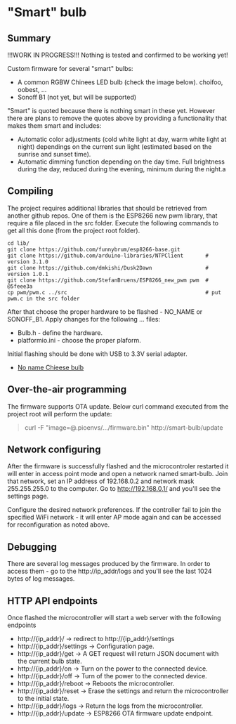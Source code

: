 # "Smart" bulb
## Summary

!!!WORK IN PROGRESS!!! Nothing is tested and confirmed to be working yet!

Custom firmware for several "smart" bulbs:
 * A common RGBW Chinees LED bulb (check the image below). choifoo, oobest, ...
 * Sonoff B1 (not yet, but will be supported)

 "Smart" is quoted because there is nothing smart in these yet. However there are plans to remove the quotes above by providing a functionality that makes them smart and includes:
  * Automatic color adjustments (cold white light at day, warm white light at night) dependings on the current sun light (estimated based on the sunrise and sunset time).
  * Automatic dimming function depending on the day time. Full brightness during the day, reduced during the evening, minimum during the night.a

## Compiling

The project requires additional libraries that should be retrieved from another github repos. One of them is the ESP8266 new pwm library, that require a file placed in the src folder. Execute the following commands to get all this done (from the project root folder).

```
cd lib/
git clone https://github.com/funnybrum/esp8266-base.git
git clone https://github.com/arduino-libraries/NTPClient       # version 3.1.0
git clone https://github.com/dmkishi/Dusk2Dawn                 # version 1.0.1
git clone https://github.com/StefanBruens/ESP8266_new_pwm pwm  # @5feee3a
cp pwm/pwm.c ../src                                            # put pwm.c in the src folder
```

After that choose the proper hardware to be flashed - NO_NAME or SONOFF_B1. Apply changes for the following ... files:
 * Bulb.h - define the hardware.
 * platformio.ini - choose the proper plaform.

Initial flashing should be done with USB to 3.3V serial adapter.
 * [No name Chieese bulb](https://github.com/funnybrum/SmartBulb/docs/)

## Over-the-air programming

The firmware supports OTA update. Below curl command executed from the project root will perform the update:
> curl -F "image=@.pioenvs/.../firmware.bin" http://smart-bulb/update

## Network configuring

After the firmware is successfully flashed and the microcontroler restarted it will enter in access point mode and open a network named smart-bulb. Join that network, set an IP address of 192.168.0.2 and network mask 255.255.255.0 to the computer. Go to http://192.168.0.1/ and you'll see the settings page.

Configure the desired network preferences. If the controller fail to join the specified WiFi network - it will enter AP mode again and can be accessed for reconfiguration as noted above.

## Debugging

There are several log messages produced by the firmware. In order to access them - go to the http://ip_addr/logs and you'll see the last 1024 bytes of log messages.

## HTTP API endpoints
Once flashed the microcontroller will start a web server with the following endpoints 
 * http://{ip_addr}/ -> redirect to http://{ip_addr}/settings
 * http://{ip_addr}/settings -> Configuration page.
 * http://{ip_addr}/get -> A GET request will return JSON document with the current bulb state.
 * http://{ip_addr}/on -> Turn on the power to the connected device.
 * http://{ip_addr}/off -> Turn of the power to the connected device.
 * http://{ip_addr}/reboot -> Reboots the microcontroller.
 * http://{ip_addr}/reset -> Erase the settings and return the microcontroller to the initial state.
 * http://{ip_addr}/logs -> Return the logs from the microcontroller.
 * http://{ip_addr}/update -> ESP8266 OTA firmware update endpoint.  